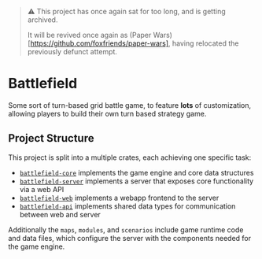> ⚠️ This project has once again sat for too long, and is getting archived.
>
> It will be revived once again as (Paper Wars)[https://github.com/foxfriends/paper-wars], having relocated the previously defunct attempt.

# Battlefield

Some sort of turn-based grid battle game, to feature **lots** of customization,
allowing players to build their own turn based strategy game.

## Project Structure

This project is split into a multiple crates, each achieving one specific task:
*   [`battlefield-core`](./battlefield-core) implements the game engine and core data structures
*   [`battlefield-server`](./battlefield-server) implements a server that exposes core functionality via a web API
*   [`battlefield-web`](./battlefield-web) implements a webapp frontend to the server
*   [`battlefield-api`](./battlefield-api) implements shared data types for communication between web and server

Additionally the `maps`, `modules`, and `scenarios` include game runtime code and data files, which configure
the server with the components needed for the game engine.

